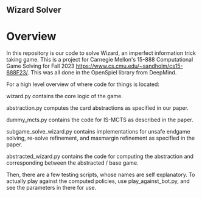 ## Wizard Solver

# Overview
In this repository is our code to solve Wizard, an imperfect information trick taking game. This is a project for Carnegie Mellon's 15-888 Computational Game Solving for Fall 2023 https://www.cs.cmu.edu/~sandholm/cs15-888F23/. This was all done in the OpenSpiel library from DeepMind.

For a high level overview of where code for things is located:

wizard.py contains the core logic of the game.

abstraction.py computes the card abstractions as specified in our paper.

dummy_mcts.py contains the code for IS-MCTS as described in the paper.

subgame_solve_wizard.py contains implementations for unsafe endgame solving, re-solve refinement, and maxmargin refinement as specified in the paper.

abstracted_wizard.py contains the code for computing the abstraction and corresponding between the abstracted / base game.

Then, there are a few testing scripts, whose names are self explanatory. To actually play against the computed policies, use play_against_bot.py, and see the parameters in there for use.